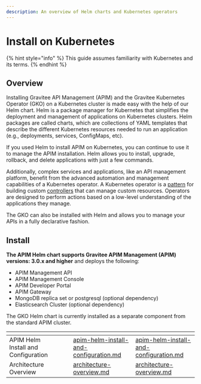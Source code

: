 ```yaml
---
description: An overview of Helm charts and Kubernetes operators
---
```


# Install on Kubernetes

{% hint style="info" %}
This guide assumes familiarity with Kubernetes and its terms.
{% endhint %}

## Overview

Installing Gravitee API Management (APIM) and the Gravitee Kubernetes Operator (GKO) on a Kubernetes cluster is made easy with the help of our Helm chart. Helm is a package manager for Kubernetes that simplifies the deployment and management of applications on Kubernetes clusters. Helm packages are called charts, which are collections of YAML templates that describe the different Kubernetes resources needed to run an application (e.g., deployments, services, ConfigMaps, etc).

If you used Helm to install APIM on Kubernetes, you can continue to use it to manage the APIM installation. Helm allows you to install, upgrade, rollback, and delete applications with just a few commands.&#x20;

Additionally, complex services and applications, like an API management platform, benefit from the advanced automation and management capabilities of a Kubernetes operator. A Kubernetes operator is a [pattern](https://kubernetes.io/docs/concepts/extend-kubernetes/operator/) for building custom [controllers](https://kubernetes.io/docs/concepts/architecture/controller/) that can manage custom resources. Operators are designed to perform actions based on a low-level understanding of the applications they manage.

The GKO can also be installed with Helm and allows you to manage your APIs in a fully declarative fashion.&#x20;

## Install

**The APIM Helm chart supports Gravitee APIM Management (APIM) versions: 3.0.x and higher** and deploys the following:

* APIM Management API
* APIM Management Console
* APIM Developer Portal
* APIM Gateway
* MongoDB replica set or postgresql (optional dependency)
* Elasticsearch Cluster (optional dependency)

The GKO Helm chart is currently installed as a separate component from the standard APIM cluster.

<table data-view="cards"><thead><tr><th></th><th></th><th data-hidden></th><th data-hidden data-type="content-ref"></th><th data-hidden data-card-target data-type="content-ref"></th></tr></thead><tbody><tr><td>APIM Helm Install and Configuration</td><td></td><td></td><td><a href="apim-helm-install-and-configuration.md">apim-helm-install-and-configuration.md</a></td><td><a href="apim-helm-install-and-configuration.md">apim-helm-install-and-configuration.md</a></td></tr><tr><td>Architecture Overview</td><td></td><td></td><td><a href="architecture-overview.md">architecture-overview.md</a></td><td><a href="architecture-overview.md">architecture-overview.md</a></td></tr></tbody></table>
